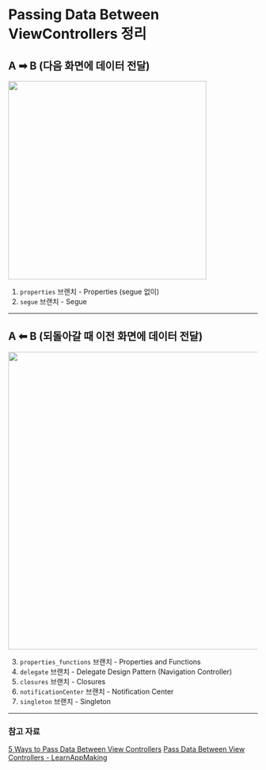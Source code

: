 # Passing Data Between ViewControllers 정리
## A ➡ B (다음 화면에 데이터 전달)
<img src="https://user-images.githubusercontent.com/52592748/126033978-7174f17f-d777-4c39-87fd-196773748eba.png" width="400"/>

1. `properties` 브랜치 - Properties (segue 없이)
2. `segue` 브랜치 - Segue

---

## A ⬅ B (되돌아갈 때 이전 화면에 데이터 전달)
<img src="https://user-images.githubusercontent.com/52592748/126033986-68e97da4-b951-4b3a-b12f-0930aee510aa.png" width="600"/>

3. `properties_functions` 브랜치 - Properties and Functions
4. `delegate` 브랜치 - Delegate Design Pattern (Navigation Controller)
5. `closures` 브랜치 - Closures
6. `notificationCenter` 브랜치 - Notification Center
7. `singleton` 브랜치 - Singleton

---
### 참고 자료
[5 Ways to Pass Data Between View Controllers](https://betterprogramming.pub/5-ways-to-pass-data-between-view-controllers-18acb467f5ec)
[Pass Data Between View Controllers - LearnAppMaking](https://learnappmaking.com/pass-data-between-view-controllers-swift-how-to/#back-delegation)
